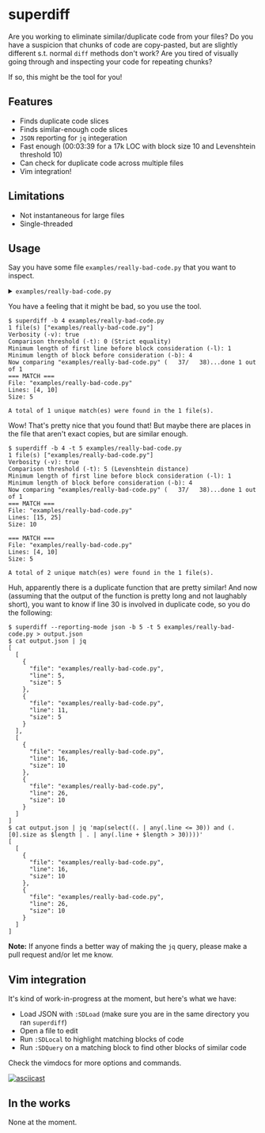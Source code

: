 # superdiff

Are you working to eliminate similar/duplicate code from your files? Do you have a suspicion that chunks
of code are copy-pasted, but are slightly different s.t. normal `diff` methods don't work? Are you tired
of visually going through and inspecting your code for repeating chunks?

If so, this might be the tool for you!

## Features

- Finds duplicate code slices
- Finds similar-enough code slices
- `JSON` reporting for `jq` integeration
- Fast enough (00:03:39 for a 17k LOC with block size 10 and Levenshtein threshold 10)
- Can check for duplicate code across multiple files
- Vim integration!

## Limitations

- Not instantaneous for large files
- Single-threaded

## Usage

Say you have some file `examples/really-bad-code.py` that you want to inspect.

<details>
    <summary><code>examples/really-bad-code.py</code></summary>

```python
#!/usr/bin/env python

class SomeClass:
    def __init__(self):
        self.alpha = 12
        self.beta = 14
        self.gamma = 16
        self.is_bad = True

    def reset(self):
        self.alpha = 12
        self.beta = 14
        self.gamma = 16
        self.is_bad = True

    def do_something(self):
        d = {}

        import random
        for i in range(20):
            if i % 3 == 0: continue
            d[i] = random.randrange(1, 1001)
            d[i ** 2] = d[i] ** 2
            d[d[i]] = i

    def do_something_else(self):
        d = {}

        import random
        for i in range(21):
            if i % 3 == 1: continue
            d[i] = random.randrange(1, 1001)
            d[i ** 2] = d[i]
            d[d[i]] = i

inst = SomeClass()
inst.reset()
```
</details>

You have a feeling that it might be bad, so you use the tool.

```console
$ superdiff -b 4 examples/really-bad-code.py
1 file(s) ["examples/really-bad-code.py"]
Verbosity (-v): true
Comparison threshold (-t): 0 (Strict equality)
Minimum length of first line before block consideration (-l): 1
Minimum length of block before consideration (-b): 4
Now comparing "examples/really-bad-code.py" (   37/   38)...done 1 out of 1
=== MATCH ===
File: "examples/really-bad-code.py"
Lines: [4, 10]
Size: 5

A total of 1 unique match(es) were found in the 1 file(s).
```

Wow! That's pretty nice that you found that! But maybe there are places in the file that aren't exact
copies, but are similar enough.

```console
$ superdiff -b 4 -t 5 examples/really-bad-code.py
1 file(s) ["examples/really-bad-code.py"]
Verbosity (-v): true
Comparison threshold (-t): 5 (Levenshtein distance)
Minimum length of first line before block consideration (-l): 1
Minimum length of block before consideration (-b): 4
Now comparing "examples/really-bad-code.py" (   37/   38)...done 1 out of 1
=== MATCH ===
File: "examples/really-bad-code.py"
Lines: [15, 25]
Size: 10

=== MATCH ===
File: "examples/really-bad-code.py"
Lines: [4, 10]
Size: 5

A total of 2 unique match(es) were found in the 1 file(s).
```

Huh, apparently there is a duplicate function that are pretty similar! And now (assuming that the output
of the function is pretty long and not laughably short), you want to know if line 30 is involved in
duplicate code, so you do the following:

```console
$ superdiff --reporting-mode json -b 5 -t 5 examples/really-bad-code.py > output.json
$ cat output.json | jq
[
  [
    {
      "file": "examples/really-bad-code.py",
      "line": 5,
      "size": 5
    },
    {
      "file": "examples/really-bad-code.py",
      "line": 11,
      "size": 5
    }
  ],
  [
    {
      "file": "examples/really-bad-code.py",
      "line": 16,
      "size": 10
    },
    {
      "file": "examples/really-bad-code.py",
      "line": 26,
      "size": 10
    }
  ]
]
$ cat output.json | jq 'map(select((. | any(.line <= 30)) and (.[0].size as $length | . | any(.line + $length > 30))))'
[
  [
    {
      "file": "examples/really-bad-code.py",
      "line": 16,
      "size": 10
    },
    {
      "file": "examples/really-bad-code.py",
      "line": 26,
      "size": 10
    }
  ]
]
```

**Note:** If anyone finds a better way of making the `jq` query, please make a pull request and/or let me
know.

## Vim integration

It's kind of work-in-progress at the moment, but here's what we have:

- Load JSON with `:SDLoad` (make sure you are in the same directory you ran `superdiff`)
- Open a file to edit
- Run `:SDLocal` to highlight matching blocks of code
- Run `:SDQuery` on a matching block to find other blocks of similar code

Check the vimdocs for more options and commands.

[![asciicast](https://asciinema.org/a/548069.svg)](https://asciinema.org/a/548069)

## In the works

None at the moment.
